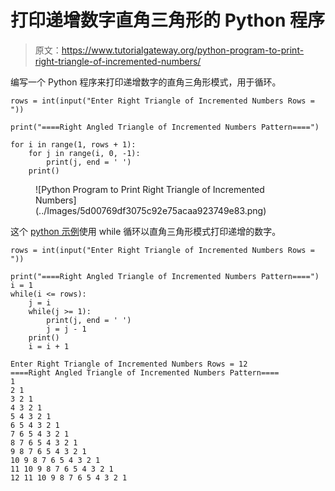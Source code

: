 # 打印递增数字直角三角形的 Python 程序

> 原文：<https://www.tutorialgateway.org/python-program-to-print-right-triangle-of-incremented-numbers/>

编写一个 Python 程序来打印递增数字的直角三角形模式，用于循环。

```
rows = int(input("Enter Right Triangle of Incremented Numbers Rows = "))

print("====Right Angled Triangle of Incremented Numbers Pattern====")

for i in range(1, rows + 1):
    for j in range(i, 0, -1):
        print(j, end = ' ') 
    print()
```

<figure class="wp-block-image size-large">![Python Program to Print Right Triangle of Incremented Numbers](../Images/5d00769df3075c92e75acaa923749e83.png)</figure>

这个 [python 示例](https://www.tutorialgateway.org/python-programming-examples/)使用 while 循环以直角三角形模式打印递增的数字。

```
rows = int(input("Enter Right Triangle of Incremented Numbers Rows = "))

print("====Right Angled Triangle of Incremented Numbers Pattern====")
i = 1
while(i <= rows):
    j = i
    while(j >= 1):
        print(j, end = ' ')
        j = j - 1
    print()
    i = i + 1
```

```
Enter Right Triangle of Incremented Numbers Rows = 12
====Right Angled Triangle of Incremented Numbers Pattern====
1 
2 1 
3 2 1 
4 3 2 1 
5 4 3 2 1 
6 5 4 3 2 1 
7 6 5 4 3 2 1 
8 7 6 5 4 3 2 1 
9 8 7 6 5 4 3 2 1 
10 9 8 7 6 5 4 3 2 1 
11 10 9 8 7 6 5 4 3 2 1 
12 11 10 9 8 7 6 5 4 3 2 1 
```